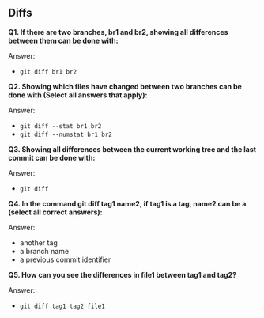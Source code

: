 ## Diffs

**Q1. If there are two branches, br1 and br2, showing all differences between them can be done with:**

Answer: 
* `git diff br1 br2`

**Q2. Showing which files have changed between two branches can be done with (Select all answers that apply):**

Answer:
* `git diff --stat br1 br2`
* `git diff --numstat br1 br2`

**Q3. Showing all differences between the current working tree and the last commit can be done with:**

Answer: 
* `git diff`

**Q4. In the command git diff tag1 name2, if tag1 is a tag, name2 can be a (select all correct answers):**

Answer:
* another tag
* a branch name
* a previous commit identifier

**Q5. How can you see the differences in file1 between tag1 and tag2?**

Answer:
* `git diff tag1 tag2 file1`
